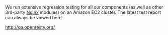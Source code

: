 <!---
    @title         Quality Assurance
    @creator       Yichun Zhang
    @created       2012-04-29 02:40 GMT
    @modifier      Yichun Zhang
    @modifier_link yichun-zhang
    @modified      2012-04-29 02:41 GMT
    @changes       3
--->

We run extensive regression testing for all our components (as well as other 3rd-party
[Nginx](nginx.html) modules) on an Amazon EC2 cluster. The latest test report
can always be viewed here:

http://qa.openresty.org/
